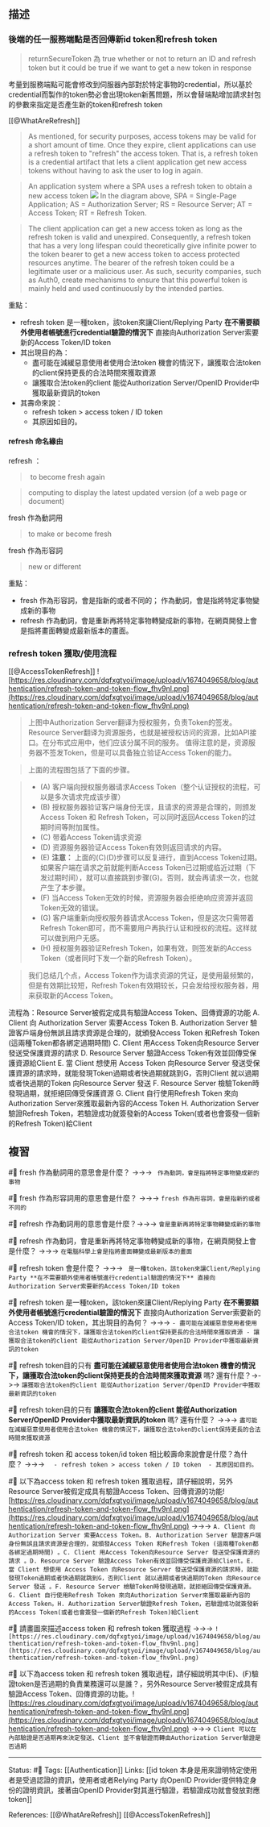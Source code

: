 ## 描述


### 後端的任一服務端點是否回傳新id token和refresh token

> returnSecureToken 為 true
> whether or not to return an ID and refresh token
> but it could be true if we want to get a new token in response

考量到服務端點可能會修改到伺服器內部對於特定事物的credential，所以基於credential而製作的token勢必會出現token新舊問題，所以會替端點增加請求封包的參數來指定是否產生新的token和refresh token




[[@WhatAreRefresh]]
> As mentioned, for security purposes, access tokens may be valid for a short amount of time. Once they expire, client applications can use a refresh token to "refresh" the access token. That is, a refresh token is a credential artifact that lets a client application get new access tokens without having to ask the user to log in again.

> An application system where a SPA uses a refresh token to obtain a new access token
![](https://images.ctfassets.net/cdy7uua7fh8z/3sf7RRsy81bt3zcXMnHUSe/2171fdab4ffeb0987c329aa897038abc/rt-and-at.png)
> In the diagram above, SPA = Single-Page Application; AS = Authorization Server; RS = Resource Server; AT = Access Token; RT = Refresh Token.

> The client application can get a new access token as long as the refresh token is valid and unexpired. Consequently, a refresh token that has a very long lifespan could theoretically give infinite power to the token bearer to get a new access token to access protected resources anytime. The bearer of the refresh token could be a legitimate user or a malicious user. As such, security companies, such as Auth0, create mechanisms to ensure that this powerful token is mainly held and used continuously by the intended parties.



重點：
- refresh token 是一種token，該token來讓Client/Replying Party **在不需要額外使用者帳號進行credential驗證的情況下** 直接向Authorization Server索要新的Access Token/ID token
- 其出現目的為：
	- 盡可能在減緩惡意使用者使用合法token 機會的情況下，讓獲取合法token的client保持更長的合法時間來獲取資源
	- 讓獲取合法token的client 能從Authorization Server/OpenID Provider中獲取最新資訊的token 
- 其壽命來說：
	- refresh token > access token / ID token 
	- 其原因如目的。


#### refresh 命名緣由

refresh ：
>  to become fresh again

> computing
> to display the latest updated version (of a web page or document)



fresh 作為動詞用
> to make or become fresh

fresh 作為形容詞
> new or different

重點：
- fresh 作為形容詞，會是指新的或者不同的； 作為動詞，會是指將特定事物變成新的事物
- refresh 作為動詞，會是重新再將特定事物轉變成新的事物，在網頁開發上會是指將畫面轉變成最新版本的畫面。



### refresh token 獲取/使用流程


[[@AccessTokenRefresh]]
![https://res.cloudinary.com/dqfxgtyoi/image/upload/v1674049658/blog/authentication/refresh-token-and-token-flow_fhv9nl.png](https://res.cloudinary.com/dqfxgtyoi/image/upload/v1674049658/blog/authentication/refresh-token-and-token-flow_fhv9nl.png)

> 上图中Authorization Server翻译为授权服务，负责Token的签发。Resource Server翻译为资源服务，也就是被授权访问的资源，比如API接口。在分布式应用中，他们应该分属不同的服务。 值得注意的是，资源服务器不签发Token，但是可以具备独立验证Access Token的能力。

> 上面的流程图包括了下面的步骤。

> -   (A) 客户端向授权服务器请求Access Token（整个认证授权的流程，可以是多次请求完成该步骤）
> -   (B) 授权服务器验证客户端身份无误，且请求的资源是合理的，则颁发Access Token 和 Refresh Token，可以同时返回Access Token的过期时间等附加属性。
> -   (C) 带着Access Token请求资源
> -   (D) 资源服务器验证Access Token有效则返回请求的内容。
> -   (E) **注意：** 上面的(C)(D)步骤可以反复进行，直到Access Token过期。 如果客户端在请求之前就能判断Access Token已过期或临近过期（下发过期时间），就可以直接跳到步骤(G)。否则，就会再请求一次，也就产生了本步骤。
> -   (F) 当Access Token无效的时候，资源服务器会拒绝响应资源并返回Token无效的错误。
> -   (G) 客户端重新向授权服务器请求Access Token，但是这次只需带着Refresh Token即可，而不需要用户再执行认证和授权的流程。这样就可以做到用户无感。
> -   (H) 授权服务器验证Refresh Token，如果有效，则签发新的Access Token（或者同时下发一个新的Refresh Token）。

> 我们总结几个点，Access Token作为请求资源的凭证，是使用最频繁的，但是有效期比较短，Refresh Token有效期较长，只会发给授权服务器，用来获取新的Access Token。

流程為：Resource Server被假定成具有驗證Access Token、回傳資源的功能
A. Client 向 Authorization Server 索要Access Token
B. Authorization Server 驗證客戶端身份無誤且請求資源是合理的，就頒發Access Token 和Refresh Token (這兩種Token都各綁定過期時間)
C. Client 用Access Token向Resource Server 發送受保護資源的請求
D. Resource Server 驗證Access Token有效並回傳受保護資源給Client
E. 當 Client 想使用 Access Token 向Resource Server 發送受保護資源的請求時，就能發現Token過期或者快過期就跳到G，否則Client 就以過期或者快過期的Token 向Resource Server 發送
F. Resource Server 檢驗Token時發現過期，就拒絕回傳受保護資源
G. Client 自行使用Refresh Token 來向Authorization Server來獲取最新內容的Access Token
H. Authorization Server驗證Refresh Token，若驗證成功就簽發新的Access Token(或者也會簽發一個新的Refresh Token)給Client

## 複習

#🧠 fresh 作為動詞用的意思會是什麼？ ->->-> ` 作為動詞，會是指將特定事物變成新的事物`
<!--SR:!2023-02-02,9,250-->

#🧠 fresh 作為形容詞用的意思會是什麼？ ->->-> `fresh 作為形容詞，會是指新的或者不同的`
<!--SR:!2023-02-02,9,250-->

#🧠 refresh 作為動詞用的意思會是什麼？->->-> `會是重新再將特定事物轉變成新的事物`
<!--SR:!2023-01-30,6,230-->

#🧠 refresh 作為動詞，會是重新再將特定事物轉變成新的事物，在網頁開發上會是什麼？ ->->-> `在電腦科學上會是指將畫面轉變成最新版本的畫面`
<!--SR:!2023-02-01,8,250-->


#🧠 refresh token 會是什麼？ ->->-> ` 是一種token，該token來讓Client/Replying Party **在不需要額外使用者帳號進行credential驗證的情況下** 直接向Authorization Server索要新的Access Token/ID token`
<!--SR:!2023-01-24,3,250-->

#🧠 refresh token 是一種token，該token來讓Client/Replying Party **在不需要額外使用者帳號進行credential驗證的情況下** 直接向Authorization Server索要新的Access Token/ID token，其出現目的為何？ ->->-> `- 盡可能在減緩惡意使用者使用合法token 機會的情況下，讓獲取合法token的client保持更長的合法時間來獲取資源 - 讓獲取合法token的client 能從Authorization Server/OpenID Provider中獲取最新資訊的token `
<!--SR:!2023-02-02,9,250-->

#🧠 refresh token目的只有 **盡可能在減緩惡意使用者使用合法token 機會的情況下，讓獲取合法token的client保持更長的合法時間來獲取資源** 嗎? 還有什麼？->->-> `讓獲取合法token的client 能從Authorization Server/OpenID Provider中獲取最新資訊的token `
<!--SR:!2023-01-31,7,250-->

#🧠 refresh token目的只有 **讓獲取合法token的client 能從Authorization Server/OpenID Provider中獲取最新資訊的token** 嗎? 還有什麼？ ->->-> `盡可能在減緩惡意使用者使用合法token 機會的情況下，讓獲取合法token的client保持更長的合法時間來獲取資源`
<!--SR:!2023-01-26,2,230-->


#🧠 refresh token 和 access token/id token 相比較壽命來說會是什麼？為什麼？ ->->-> `	- refresh token > access token / ID token  - 其原因如目的。`
<!--SR:!2023-02-01,8,250-->

#🧠 以下為access token 和 refresh token 獲取過程，請仔細說明，另外Resource Server被假定成具有驗證Access Token、回傳資源的功能![https://res.cloudinary.com/dqfxgtyoi/image/upload/v1674049658/blog/authentication/refresh-token-and-token-flow_fhv9nl.png](https://res.cloudinary.com/dqfxgtyoi/image/upload/v1674049658/blog/authentication/refresh-token-and-token-flow_fhv9nl.png) ->->-> `A. Client 向 Authorization Server 索要Access Token。B. Authorization Server 驗證客戶端身份無誤且請求資源是合理的，就頒發Access Token 和Refresh Token (這兩種Token都各綁定過期時間) 。C. Client 用Access Token向Resource Server 發送受保護資源的請求 。D. Resource Server 驗證Access Token有效並回傳受保護資源給Client。E. 當 Client 想使用 Access Token 向Resource Server 發送受保護資源的請求時，就能發現Token過期或者快過期就跳到G，否則Client 就以過期或者快過期的Token 向Resource Server 發送 。F. Resource Server 檢驗Token時發現過期，就拒絕回傳受保護資源。G. Client 自行使用Refresh Token 來向Authorization Server來獲取最新內容的Access Token。H. Authorization Server驗證Refresh Token，若驗證成功就簽發新的Access Token(或者也會簽發一個新的Refresh Token)給Client`
<!--SR:!2023-02-02,9,250-->





#🧠 請畫圖來描述access token 和 refresh token 獲取過程 ->->-> `![https://res.cloudinary.com/dqfxgtyoi/image/upload/v1674049658/blog/authentication/refresh-token-and-token-flow_fhv9nl.png](https://res.cloudinary.com/dqfxgtyoi/image/upload/v1674049658/blog/authentication/refresh-token-and-token-flow_fhv9nl.png)`
<!--SR:!2023-01-28,5,249-->

#🧠 以下為access token 和 refresh token 獲取過程，請仔細說明其中(E)、(F)驗證token是否過期的負責業務還可以是誰？，另外Resource Server被假定成具有驗證Access Token、回傳資源的功能。![https://res.cloudinary.com/dqfxgtyoi/image/upload/v1674049658/blog/authentication/refresh-token-and-token-flow_fhv9nl.png](https://res.cloudinary.com/dqfxgtyoi/image/upload/v1674049658/blog/authentication/refresh-token-and-token-flow_fhv9nl.png) ->->-> `Client 可以在內部驗證是否過期再來決定發送、Client 並不會驗證而轉由Authorization Server驗證是否過期`
<!--SR:!2023-02-03,10,250-->



---
Status: #🌱 
Tags:
[[Authentication]]
Links:
[[id token 本身是用來證明特定使用者是受過認證的資訊，使用者或者Relying Party 向OpenID Provider提供特定身份的證明資訊，接著由OpenID Provider對其進行驗證，若驗證成功就會發放對應token]]

References:
[[@WhatAreRefresh]]
[[@AccessTokenRefresh]]